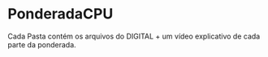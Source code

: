 # PonderadaCPU

Cada Pasta contém os arquivos do DIGITAL + um vídeo explicativo de cada parte da ponderada.